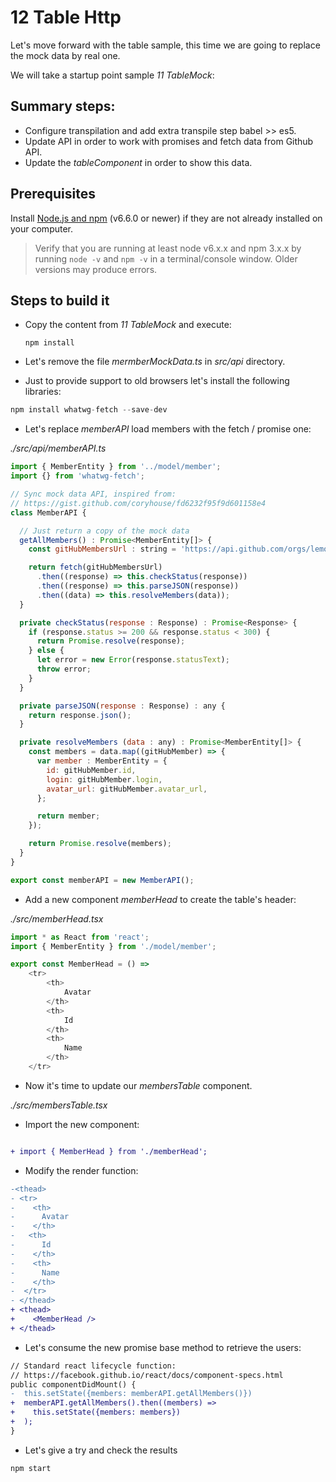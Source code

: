 # 12 Table Http

Let's move forward with the table sample, this time we are going to replace the
mock data by real one.

We will take a startup point sample _11 TableMock_:

## Summary steps:

- Configure transpilation and add extra transpile step babel >> es5.
- Update API in order to work with promises and fetch data from Github API.
- Update the _tableComponent_ in order to show this data.


## Prerequisites

Install [Node.js and npm](https://nodejs.org/en/) (v6.6.0 or newer) if they are not already installed on your computer.

> Verify that you are running at least node v6.x.x and npm 3.x.x by running `node -v` and `npm -v` in a terminal/console window. Older versions may produce errors.

## Steps to build it

- Copy the content from _11 TableMock_ and execute:

  ```
  npm install
  ```

- Let's remove the file _mermberMockData.ts_ in _src/api_ directory.

- Just to provide support to old browsers let's install the following libraries:

```javascript
npm install whatwg-fetch --save-dev
```

- Let's replace _memberAPI_ load members with the fetch / promise one:

_./src/api/memberAPI.ts_

```javascript
import { MemberEntity } from '../model/member';
import {} from 'whatwg-fetch';

// Sync mock data API, inspired from:
// https://gist.github.com/coryhouse/fd6232f95f9d601158e4
class MemberAPI {

  // Just return a copy of the mock data
  getAllMembers() : Promise<MemberEntity[]> {
    const gitHubMembersUrl : string = 'https://api.github.com/orgs/lemoncode/members';

    return fetch(gitHubMembersUrl)
      .then((response) => this.checkStatus(response))
      .then((response) => this.parseJSON(response))
      .then((data) => this.resolveMembers(data));
  }

  private checkStatus(response : Response) : Promise<Response> {
    if (response.status >= 200 && response.status < 300) {
      return Promise.resolve(response);
    } else {
      let error = new Error(response.statusText);
      throw error;
    }
  }

  private parseJSON(response : Response) : any {
    return response.json();
  }

  private resolveMembers (data : any) : Promise<MemberEntity[]> {
    const members = data.map((gitHubMember) => {
      var member : MemberEntity = {
        id: gitHubMember.id,
        login: gitHubMember.login,
        avatar_url: gitHubMember.avatar_url,
      };

      return member;
    });

    return Promise.resolve(members);
  }
}

export const memberAPI = new MemberAPI();

```
- Add a new component _memberHead_ to create the table's header:

_./src/memberHead.tsx_

```javascript
import * as React from 'react';
import { MemberEntity } from './model/member';

export const MemberHead = () =>
    <tr>
        <th>
            Avatar
        </th>
        <th>
            Id
        </th>
        <th>
            Name
        </th>
    </tr>
```

- Now it's time to update our _membersTable_ component. <br />

_./src/membersTable.tsx_

- Import the new component:

```diff

+ import { MemberHead } from './memberHead';

```

- Modify the render function:

```diff
-<thead>
- <tr>
-    <th>
-      Avatar
-    </th>
-   <th>
-      Id
-    </th>
-    <th>
-      Name
-    </th>
-  </tr>
- </thead>
+ <thead>
+    <MemberHead />
+ </thead>
```

- Let's consume the new promise base method to retrieve the users:

```diff
// Standard react lifecycle function:
// https://facebook.github.io/react/docs/component-specs.html
public componentDidMount() {
-  this.setState({members: memberAPI.getAllMembers()})
+  memberAPI.getAllMembers().then((members) =>
+    this.setState({members: members})
+  );
}
```

- Let's give a try and check the results

```
npm start
```
